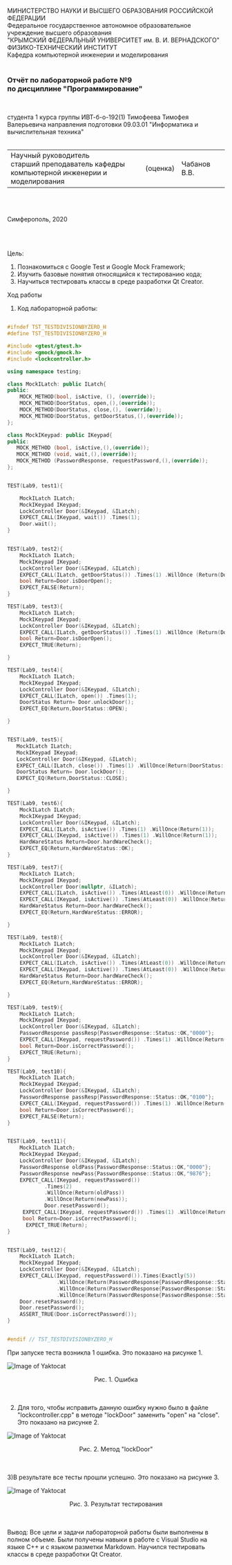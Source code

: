 МИНИСТЕРСТВО НАУКИ  И ВЫСШЕГО ОБРАЗОВАНИЯ РОССИЙСКОЙ ФЕДЕРАЦИИ  
Федеральное государственное автономное образовательное учреждение высшего образования  
"КРЫМСКИЙ ФЕДЕРАЛЬНЫЙ УНИВЕРСИТЕТ им. В. И. ВЕРНАДСКОГО"  
ФИЗИКО-ТЕХНИЧЕСКИЙ ИНСТИТУТ  
Кафедра компьютерной инженерии и моделирования
<br/><br/>

### Отчёт по лабораторной работе №9<br/> по дисциплине "Программирование"
<br/>

студента 1 курса группы ИВТ-б-о-192(1)
Тимофеева Тимофея Валерьевича
направления подготовки 09.03.01 "Информатика и вычислительная техника"  
<br/>

<table>
<tr><td>Научный руководитель<br/> старший преподаватель кафедры<br/> компьютерной инженерии и моделирования</td>
<td>(оценка)</td>
<td>Чабанов В.В.</td>
</tr>
</table>
<br/><br/>

Симферополь, 2020

<br/><br/>

Цель: 

1. Познакомиться с Google Test и Google Mock Framework;
2. Изучить базовые понятия относящийся к тестированию кода;
3. Научиться тестировать классы в среде разработки Qt Creator.

Ход работы

1) Код лабораторной работы:

```cpp

#ifndef TST_TESTDIVISIONBYZERO_H
#define TST_TESTDIVISIONBYZERO_H

#include <gtest/gtest.h>
#include <gmock/gmock.h>
#include <lockcontroller.h>

using namespace testing;

class MockILatch: public ILatch{
public:
    MOCK_METHOD(bool, isActive, (), (override));
    MOCK_METHOD(DoorStatus, open,(),(override));
    MOCK_METHOD(DoorStatus, close,(), (override));
    MOCK_METHOD(DoorStatus, getDoorStatus,(),(override));
};

class MockIKeypad: public IKeypad{
public:
   MOCK_METHOD (bool, isActive,(),(override));
   MOCK_METHOD (void, wait,(),(override));
   MOCK_METHOD (PasswordResponse, requestPassword,(),(override));
};


TEST(Lab9, test1){

    MockILatch ILatch;
    MockIKeypad IKeypad;
    LockController Door(&IKeypad, &ILatch);
    EXPECT_CALL(IKeypad, wait()) .Times(1);
    Door.wait();
}


TEST(Lab9, test2){
    MockILatch ILatch;
    MockIKeypad IKeypad;
    LockController Door(&IKeypad, &ILatch);
    EXPECT_CALL(ILatch, getDoorStatus()) .Times(1) .WillOnce (Return(DoorStatus::CLOSE));
    bool Return=Door.isDoorOpen();
    EXPECT_FALSE(Return);
}

TEST(Lab9, test3){
    MockILatch ILatch;
    MockIKeypad IKeypad;
    LockController Door(&IKeypad, &ILatch);
    EXPECT_CALL(ILatch, getDoorStatus()) .Times(1) .WillOnce (Return(DoorStatus::OPEN));
    bool Return=Door.isDoorOpen();
    EXPECT_TRUE(Return);

}

TEST(Lab9, test4){
    MockILatch ILatch;
    MockIKeypad IKeypad;
    LockController Door(&IKeypad, &ILatch);
    EXPECT_CALL(ILatch, open()) .Times(1);
    DoorStatus Return= Door.unlockDoor();
    EXPECT_EQ(Return,DoorStatus::OPEN);

}


TEST(Lab9, test5){
   MockILatch ILatch;
   MockIKeypad IKeypad;
   LockController Door(&IKeypad, &ILatch);
   EXPECT_CALL(ILatch, close()) .Times(1) .WillOnce(Return(DoorStatus::CLOSE));
   DoorStatus Return= Door.lockDoor();
   EXPECT_EQ(Return,DoorStatus::CLOSE);

}

TEST(Lab9, test6){
    MockILatch ILatch;
    MockIKeypad IKeypad;
    LockController Door(&IKeypad, &ILatch);
    EXPECT_CALL(ILatch, isActive()) .Times(1) .WillOnce(Return(1));
    EXPECT_CALL(IKeypad, isActive()) .Times(1) .WillOnce(Return(1));
    HardWareStatus Return=Door.hardWareCheck();
    EXPECT_EQ(Return,HardWareStatus::OK);
}

TEST(Lab9, test7){
    MockILatch ILatch;
    MockIKeypad IKeypad;
    LockController Door(nullptr, &ILatch);
    EXPECT_CALL(ILatch, isActive()) .Times(AtLeast(0)) .WillOnce(Return(1));
    EXPECT_CALL(IKeypad, isActive()) .Times(AtLeast(0)) .WillOnce(Return(1));
    HardWareStatus Return=Door.hardWareCheck();
    EXPECT_EQ(Return,HardWareStatus::ERROR);

}

TEST(Lab9, test8){
    MockILatch ILatch;
    MockIKeypad IKeypad;
    LockController Door(&IKeypad, &ILatch);
    EXPECT_CALL(ILatch, isActive()) .Times(AtLeast(0)) .WillOnce(Return(0));
    EXPECT_CALL(IKeypad, isActive()) .Times(AtLeast(0)) .WillOnce(Return(1));
    HardWareStatus Return=Door.hardWareCheck();
    EXPECT_EQ(Return,HardWareStatus::ERROR);

}

TEST(Lab9, test9){
    MockILatch ILatch;
    MockIKeypad IKeypad;
    LockController Door(&IKeypad, &ILatch);
    PasswordResponse passResp{PasswordResponse::Status::OK,"0000"};
    EXPECT_CALL(IKeypad, requestPassword()) .Times(1) .WillOnce(Return(passResp));
    bool Return=Door.isCorrectPassword();
    EXPECT_TRUE(Return);
}

TEST(Lab9, test10){
    MockILatch ILatch;
    MockIKeypad IKeypad;
    LockController Door(&IKeypad, &ILatch);
    PasswordResponse passResp{PasswordResponse::Status::OK,"0100"};
    EXPECT_CALL(IKeypad, requestPassword()) .Times(1) .WillOnce(Return(passResp));
    bool Return=Door.isCorrectPassword();
    EXPECT_FALSE(Return);
}


TEST(Lab9, test11){
    MockILatch ILatch;
    MockIKeypad IKeypad;
    LockController Door(&IKeypad, &ILatch);
    PasswordResponse oldPass{PasswordResponse::Status::OK,"0000"};
    PasswordResponse newPass{PasswordResponse::Status::OK,"9876"};
    EXPECT_CALL(IKeypad, requestPassword())
            .Times(2)
            .WillOnce(Return(oldPass))
            .WillOnce(Return(newPass));
            Door.resetPassword();
     EXPECT_CALL(IKeypad, requestPassword()) .Times(1) .WillOnce(Return(newPass));
     bool Return=Door.isCorrectPassword();
      EXPECT_TRUE(Return);
}


TEST(Lab9, test12){
    MockILatch ILatch;
    MockIKeypad IKeypad;
    LockController Door(&IKeypad, &ILatch);
    EXPECT_CALL(IKeypad, requestPassword()).Times(Exactly(5))
                .WillOnce(Return(PasswordResponse{PasswordResponse::Status::OK, "0000"}))
                .WillOnce(Return(PasswordResponse{PasswordResponse::Status::OK, "1111"}))
                .WillOnce(Return(PasswordResponse{PasswordResponse::Status::OK, "1111"}));
    Door.resetPassword();
    Door.resetPassword();
    ASSERT_TRUE(Door.isCorrectPassword());
}


#endif // TST_TESTDIVISIONBYZERO_H

```

При запуске теста возникла 1 ошибка. Это показано на рисунке 1.

![Image of Yaktocat](https://github.com/valeti00/labrab/blob/master/labrab9/qtcreator_3f5kwJ9HVZ.png?raw=true) 
<center>Рис. 1. Ошибка</center>
<br></br>

2) Для того, чтобы исправить данную ошибку нужно было в файле "lockcontroller.cpp" в методе "lockDoor" заменить "open" на "close". Это показано на рисунке 2. 

![Image of Yaktocat](https://github.com/valeti00/labrab/blob/master/labrab9/qtcreator_vXKHTVhtdh.png?raw=true) 
<center>Рис. 2. Метод "lockDoor"</center>
<br></br>

3)В результате все тесты прошли успешно. Это показано на рисунке 3.

![Image of Yaktocat](https://github.com/valeti00/labrab/blob/master/labrab9/qtcreator_NsuugRsNrL.png?raw=true) 
<center>Рис. 3. Результат тестирования</center>
<br></br>

Вывод: Все цели и задачи лабораторной работы были выполнены в полном объеме. Были получены навыки в работе с Visual Studio на языке C++ и с языком разметки Markdown. Научился тестировать классы в среде разработки Qt Creator.
